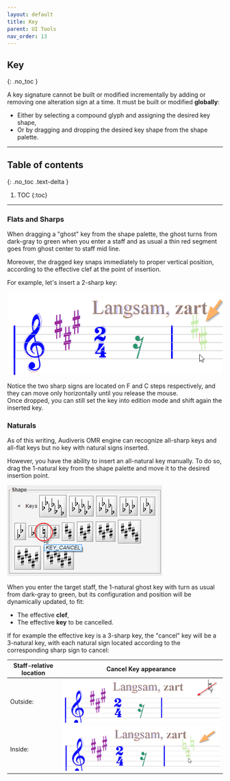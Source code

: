 ```yaml
---
layout: default
title: Key
parent: UI Tools
nav_order: 13
---
```

## Key
{: .no_toc }

A key signature cannot be built or modified incrementally by adding or removing one alteration
sign at a time.
It must be built or modified **globally**:
* Either by selecting a compound glyph and assigning the desired key shape,
* Or by dragging and dropping the desired key shape from the shape palette.

---

## Table of contents
{: .no_toc .text-delta }

1. TOC
{:toc}

---

### Flats and Sharps

When dragging a "ghost" key from the shape palette, the ghost turns from dark-gray to green
when you enter a staff and as usual a thin red segment goes from ghost center to staff mid line.

Moreover, the dragged key snaps immediately to proper vertical position, according to the
effective clef at the point of insertion.

For example, let's insert a 2-sharp key:

![](../assets/images/key_drop.png)

Notice the two sharp signs are located on F and C steps respectively, and they can move only
horizontally until you release the mouse.  
Once dropped, you can still set the key into edition mode and shift again the inserted key.

### Naturals

As of this writing, Audiveris OMR engine can recognize all-sharp keys and all-flat keys but
no key with natural signs inserted.

However, you have the ability to insert an all-natural key manually.
To do so, drag the 1-natural key from the shape palette and move it to the desired insertion
point.

![](../assets/images/key_natural.png)

When you enter the target staff, the 1-natural ghost key with turn as usual from dark-gray to
green, but its configuration and position will be dynamically updated, to fit:
* The effective **clef**,
* The effective **key** to be cancelled.

If for example the effective key is a 3-sharp key, the "cancel" key will be a 3-natural key,
with each natural sign located according to the corresponding sharp sign to cancel:

| Staff-relative location| Cancel Key appearance|
| --- | --- |
| Outside: | ![](../assets/images/key_natural_outside.png) |
| Inside: | ![](../assets/images/key_natural_inside.png) |
